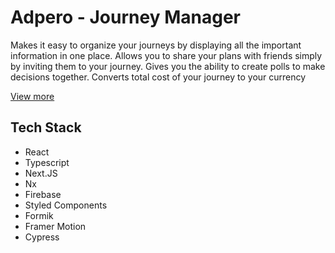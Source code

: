 
# Adpero - Journey Manager

Makes it easy to organize your journeys by displaying all the important information in one place.
Allows you to share your plans with friends simply by inviting them to your journey. 
Gives you the ability to create polls to make decisions together. 
Converts total cost of your journey to your currency

[View more](https://lkarasinski.pl/adpero)



## Tech Stack
- React
- Typescript
- Next.JS
- Nx
- Firebase
- Styled Components
- Formik
- Framer Motion
- Cypress
